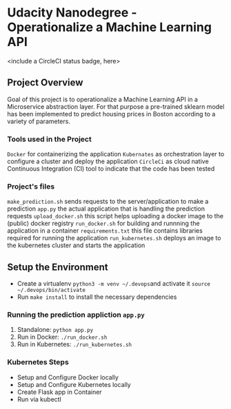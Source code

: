 # Udacity Nanodegree - Operationalize a Machine Learning API

<include a CircleCI status badge, here>

## Project Overview

Goal of this project is to operationalize a Machine Learning API in a Microservice abstraction layer. For that purpose a pre-trained sklearn model has been implemented to predict housing prices in Boston according to a variety of parameters.

### Tools used in the Project 
`Docker` for containerizing the application 
`Kubernates` as orchestration layer to configure a cluster and deploy the application 
`CircleCi` as cloud native Continuous Integration (CI) tool to indicate that the code has been tested

### Project's files
`make_prediction.sh` sends requests to the server/application to make a prediction 
`app.py` the actual application that is handling the prediction requests 
`upload_docker.sh` this script helps uploading a docker image to the (public) docker registry 
`run_docker.sh` for building and runnning the application in a container 
`requirements.txt` this file contains libraries required for running the application 
`run_kubernetes.sh` deploys an image to the kubernetes cluster and starts the application


## Setup the Environment

* Create a virtualenv `python3 -m venv ~/.devops`and activate it `source ~/.devops/bin/activate`
* Run `make install` to install the necessary dependencies

### Running the prediction appliction `app.py`

1. Standalone:  `python app.py`
2. Run in Docker:  `./run_docker.sh`
3. Run in Kubernetes:  `./run_kubernetes.sh`

### Kubernetes Steps

* Setup and Configure Docker locally
* Setup and Configure Kubernetes locally
* Create Flask app in Container
* Run via kubectl

